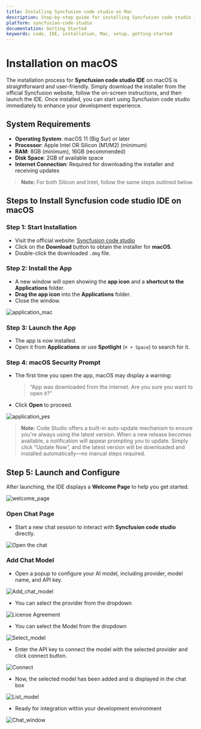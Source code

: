 ```yaml
---
title: Installing Syncfusion code studio on Mac
description: Step-by-step guide for installing Syncfusion code studio IDE on Mac operating system.
platform: syncfusion-code-studio
documentation: Getting Started
keywords: code, IDE, installation, Mac, setup, getting-started
---
```


# Installation on macOS

The installation process for **Syncfusion code studio IDE** on macOS is straightforward and user-friendly. Simply download the installer from the official Syncfusion website, follow the on-screen instructions, and then launch the IDE. Once installed, you can start using Syncfusion code studio immediately to enhance your development experience.



## System Requirements

- **Operating System**: macOS 11 (Big Sur) or later
- **Processor**: Apple Intel OR Silicon (M1/M2) (minimum)
- **RAM**: 8GB (minimum), 16GB (recommended)
- **Disk Space**: 2GB of available space
- **Internet Connection**: Required for downloading the installer and receiving updates

> **Note:** For both Silicon and Intel, follow the same steps outlined below.

##  Steps to Install Syncfusion code studio IDE on macOS

###  Step 1: Start Installation

- Visit the official website: [Syncfusion code studio](https://www.syncfusion.com/code-studio)
- Click on the **Download** button to obtain the installer for **macOS**.
- Double-click the downloaded `.dmg` file.

###  Step 2: Install the App

- A new window will open showing the **app icon** and a **shortcut to the Applications** folder.
- **Drag the app icon** into the **Applications** folder.
- Close the window.

<img src="./getting_started_image/mac1.png" alt="application_mac"  />

###  Step 3: Launch the App

- The app is now installed.
- Open it from **Applications** or use **Spotlight** (`⌘ + Space`) to search for it.

###  Step 4: macOS Security Prompt

- The first time you open the app, macOS may display a warning:
  > “App was downloaded from the internet. Are you sure you want to open it?”
- Click **Open** to proceed.


<img src="./getting_started_image/mac2.png" alt="application_yes"  />

> **Note:** Code Studio offers a built-in auto-update mechanism to ensure you're always using the latest version. When a new release becomes available, a notification will appear prompting you to update. Simply click “Update Now”, and the latest version will be downloaded and installed automatically—no manual steps required.

##  Step 5: Launch and Configure

After launching, the IDE displays a **Welcome Page** to help you get started.

<img src="./getting_started_image/macopenchat.png" alt="welcome_page"  />

###  Open Chat Page

- Start a new chat session to interact with **Syncfusion code studio** directly.

<img src="./getting_started_image/macopenchat2.png" alt="Open the chat"  />

### Add Chat Model

- Open a popup to configure your AI model, including provider, model name, and API key. 

<img src="./getting_started_image/addchatmodelopen.png" alt="Add_chat_model"  />

- You can select the provider from the dropdown

<img src="./getting_started_image/macaddmodel2.png" alt="License Agreement"  />

- You can select the Model from the dropdown

<img src="./getting_started_image/macaddmodel3.png" alt="Select_model"  />

- Enter the API key to connect the model with the selected provider and click connect button.

<img src="./getting_started_image/macaddmodel4.png" alt="Connect"  />

- Now, the selected model has been added and is displayed in the chat box

<img src="./getting_started_image/macaddmodel5.png" alt="List_model"  />

- Ready for integration within your development environment

<img src="./getting_started_image/macresult.png" alt="Chat_window"  />
